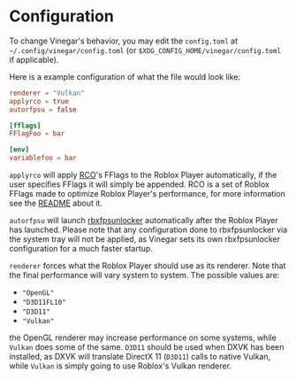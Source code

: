 # Configuration

To change Vinegar's behavior, you may edit the `config.toml` 
at `~/.config/vinegar/config.toml` (or `$XDG_CONFIG_HOME/vinegar/config.toml` if applicable).

Here is a example configuration of what the file would look like:
```toml
renderer = "Vulkan"
applyrco = true
autorfpsu = false

[fflags]
FFlagFoo = bar

[env]
variablefoo = bar
```

`applyrco` will apply [RCO](https://github.com/L8X/Roblox-Client-Optimizer)'s FFlags to the
Roblox Player automatically, if the user specifies FFlags it will simply be appended. RCO
is a set of Roblox FFlags made to optimize Roblox Player's performance, for more information
see the [README](https://github.com/L8X/Roblox-Client-Optimizer/blob/main/README.md) about it.

`autorfpsu` will launch [rbxfpsunlocker](https://github.com/axstin/rbxfpsunlocker) automatically
after the Roblox Player has launched. Please note that any configuration done to rbxfpsunlocker
via the system tray will not be applied, as Vinegar sets its own rbxfpsunlocker configuration for
a much faster startup.

`renderer` forces what the Roblox Player should use as its renderer. Note that the final performance
will vary system to system. The possible values are:

+ `"OpenGL"`
+ `"D3D11FL10"`
+ `"D3D11"`
+ `"Vulkan"`

the OpenGL renderer may increase performance on some systems, while `Vulkan` does some of the same.
`D3D11` should be used when DXVK has been installed, as DXVK will translate DirectX 11 (`D3D11`) calls to
native Vulkan, while `Vulkan` is simply going to use Roblox's Vulkan renderer.
